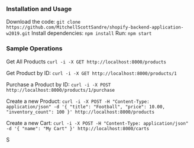 ### Installation and Usage

Download the code: `git clone https://github.com/MitchellScottSandre/shopify-backend-application-w2019.git`
Install dependencies: `npm install`
Run: `npm start`

### Sample Operations

Get All Products
`curl -i -X GET http://localhost:8000/products`

Get Product by ID:
`curl -i -X GET http://localhost:8000/products/1`

Purchase a Product by ID:
`curl -i -X POST http://localhost:8000/products/1/purchase`

Create a new Product:
`curl -i -X POST -H "Content-Type: application/json" -d '{ "title": "Football", "price": 10.00, "inventory_count": 100 }' http://localhost:8000/products`

Create a new Cart:
`curl -i -X POST -H "Content-Type: application/json" -d '{ "name": "My Cart" }' http://localhost:8000/carts`

S
